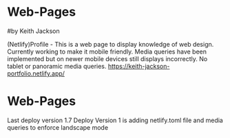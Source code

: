# Web-Pages
#by Keith Jackson

(Netlify)Profile - This is a web page to display knowledge of web design.
Currently working to make it mobile friendly. Media queries have been 
implemented but on newer mobile devices still displays incorrectly.
No tablet or panoramic media queries. 
https://keith-jackson-portfolio.netlify.app/
# Web-Pages

Last deploy version 1.7
Deploy Version 1 is adding netlify.toml file and media queries to enforce landscape mode